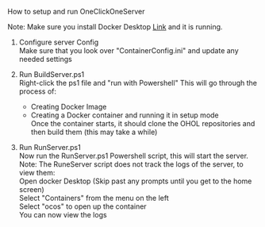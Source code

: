 How to setup and run OneClickOneServer<br>

Note: Make sure you install Docker Desktop [Link](https://www.docker.com/products/docker-desktop/) and it is running.<br>

1. Configure server Config<br>
    Make sure that you look over "ContainerConfig.ini" and update any needed settings<br>

2. Run BuildServer.ps1<br>
    Right-click the ps1 file and "run with Powershell" This will go through the process of:<br>
    - Creating Docker Image<br>
    - Creating a Docker container and running it in setup mode<br>
    Once the container starts, it should clone the OHOL repositories and then build them (this may take a while)<br>

3. Run RunServer.ps1<br>
    Now run the RunServer.ps1 Powershell script,  this will start the server.<br>
    Note: The RuneServer script does not track the logs of the server, to view them:<br>
        Open docker Desktop (Skip past any prompts until you get to the home screen)<br>
        Select "Containers" from the menu on the left<br>
        Select "ocos" to open up the container<br>
        You can now view the logs<br>

    
